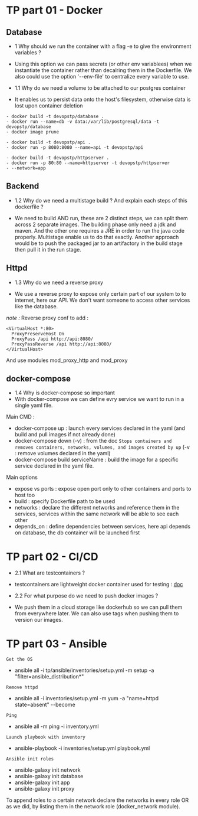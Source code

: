 # TP part 01 - Docker

## Database

- 1 Why should we run the container with a flag -e to give the environment variables ?

- Using this option we can pass secrets (or other env variablees) when we instantiate the container rather than decalring them in the Dockerfile. We also could use the option '--env-file' to centralize every variable to use.

- 1.1 Why do we need a volume to be attached to our postgres container

- It enables us to persist data onto the host's filesystem, otherwise data is lost upon container deletion


```
- docker build -t devopstp/database .
- docker run --name=db -v data:/var/lib/postgresql/data -t devopstp/database
- docker image prune

- docker build -t devopstp/api .
- docker run -p 8080:8080 --name=api -t devopstp/api

- docker build -t devopstp/httpserver .
- docker run -p 80:80 --name=httpserver -t devopstp/httpserver
- --network=app
```

## Backend

- 1.2 Why do we need a multistage build ? And explain each steps of
this dockerfile ?

- We need to build AND run, these are 2 distinct steps, we can split them across 2 separate images. The building phase only need a jdk and maven. And the other one requires a JRE in order to run the java code properly. Multistage enable us to do that exactly. Another approach would be to push the packaged jar to an artifactory in the build stage then pull it in the run stage.

## Httpd

- 1.3 Why do we need a reverse proxy

- We use a reverse proxy to expose only certain part of our system to to internet, here our API. We don't want someone to access other services like the database.

*note :*
Reverse proxy conf to add :
```
<VirtualHost *:80>
  ProxyPreserveHost On
  ProxyPass /api http://api:8080/
  ProxyPassReverse /api http://api:8080/
</VirtualHost>
```
And use modules mod_proxy_http and mod_proxy

## docker-compose

- 1.4 Why is docker-compose so important
- With docker-compose we can define evry service we want to run in a single yaml file.

Main CMD :
- docker-compose up : launch every services declared in the yaml (and build and pull images if not already done)
- docker-compose down (-v) : from the doc `Stops containers and removes containers, networks, volumes, and images created by up` (-v : remove volumes declared in the yaml)
- docker-compose build serviceName : build the image for a specific service declared in the yaml file.

Main options
- expose vs ports : expose open port only to other containers and ports to host too
- build : specify Dockerfile path to be used
- networks : declare the different networks and reference them in the services, services within the same network will be able to see each other
- depends_on : define dependencies between services, here api depends on database, the db container will be launched first


# TP part 02 - CI/CD

- 2.1 What are testcontainers ?
- testcontainers are lightweight docker container used for testing : [doc](https://www.testcontainers.org/)

- 2.2 For what purpose do we need to push docker images ?
- We push them in a cloud storage like dockerhub so we can pull them from everywhere later. We can also use tags when pushing them to version our images.

# TP part 03 - Ansible 

`Get the OS`
* ansible all -i tp/ansible/inventories/setup.yml -m setup -a "filter=ansible_distribution*"

`Remove httpd`
* ansible all -i inventories/setup.yml -m yum -a "name=httpd state=absent" --become

`Ping`
* ansible all -m ping -i inventory.yml

`Launch playbook with inventory`
* ansible-playbook -i inventories/setup.yml playbook.yml

`Ansible init roles`
- ansible-galaxy init network
- ansible-galaxy init database
- ansible-galaxy init app
- ansible-galaxy init proxy

To append roles to a certain network declare the networks in every role OR as we did, by listing them in the network role (docker_network module).

